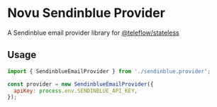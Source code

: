 # Novu Sendinblue Provider

A Sendinblue email provider library for [@teleflow/stateless](https://github.com/khulnasoft/teleflow)

## Usage

```javascript
import { SendinblueEmailProvider } from './sendinblue.provider';

const provider = new SendinblueEmailProvider({
  apiKey: process.env.SENDINBLUE_API_KEY,
});
```

